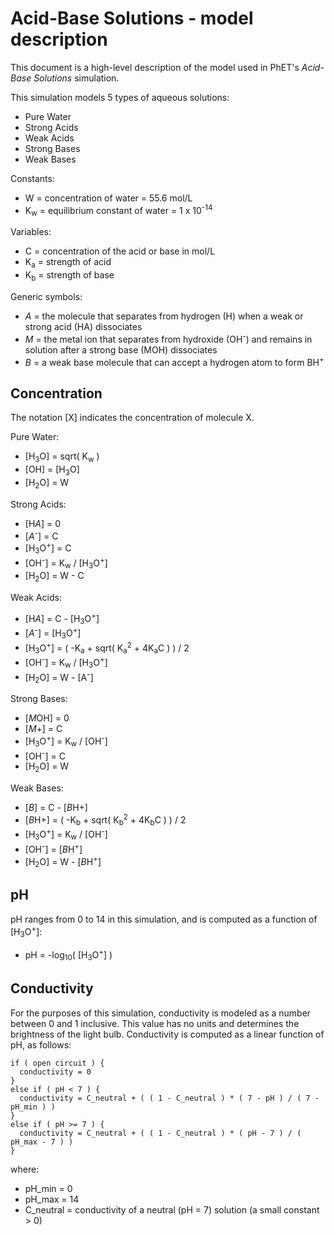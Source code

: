 # Acid-Base Solutions - model description

This document is a high-level description of the model used in PhET's _Acid-Base Solutions_ simulation.

This simulation models 5 types of aqueous solutions:
* Pure Water
* Strong Acids
* Weak Acids
* Strong Bases
* Weak Bases

Constants:
* W = concentration of water = 55.6 mol/L
* K<sub>w</sub> = equilibrium constant of water = 1 x 10<sup>-14</sup>

Variables:
* C = concentration of the acid or base in mol/L
* K<sub>a</sub> = strength of acid
* K<sub>b</sub> = strength of base

Generic symbols:
* <i>A</i> = the molecule that separates from hydrogen (H) when a weak or strong acid (HA) dissociates
* <i>M</i> = the metal ion that separates from hydroxide (OH<sup>-</sup>) and remains in solution after a strong base (MOH) dissociates
* <i>B</i> = a weak base molecule that can accept a hydrogen atom to form BH<sup>+</sup>

## Concentration

The notation [X] indicates the concentration of molecule X.

Pure Water:
* [H<sub>3</sub>O] = sqrt( K<sub>w</sub> )
* [OH] = [H<sub>3</sub>O]
* [H<sub>2</sub>O] = W

Strong Acids:
* [H<i>A</i>] = 0
* [<i>A</i><sup>-</sup>] = C
* [H<sub>3</sub>O<sup>+</sup>] = C
* [OH<sup>-</sup>] = K<sub>w</sub> / [H<sub>3</sub>O<sup>+</sup>]
* [H<sub>2</sub>O] = W - C

Weak Acids:
* [H<i>A</i>] = C - [H<sub>3</sub>O<sup>+</sup>]
* [<i>A</i><sup>-</sup>] = [H<sub>3</sub>O<sup>+</sup>]
* [H<sub>3</sub>O<sup>+</sup>] = ( -K<sub>a</sub> + sqrt( K<sub>a</sub><sup>2</sup> + 4K<sub>a</sub>C ) ) / 2
* [OH<sup>-</sup>] = K<sub>w</sub> / [H<sub>3</sub>O<sup>+</sup>]
* [H<sub>2</sub>O] = W - [A<sup>-</sup>]

Strong Bases:
* [<i>M</i>OH] = 0
* [<i>M</i>+] = C
* [H<sub>3</sub>O<sup>+</sup>] = K<sub>w</sub> / [OH<sup>-</sup>]
* [OH<sup>-</sup>] = C
* [H<sub>2</sub>O] = W

Weak Bases:
* [<i>B</i>] = C - [<i>B</i>H+]
* [<i>B</i>H+] = ( -K<sub>b</sub> + sqrt( K<sub>b</sub><sup>2</sup> + 4K<sub>b</sub>C ) ) / 2
* [H<sub>3</sub>O<sup>+</sup>] = K<sub>w</sub> / [OH<sup>-</sup>]
* [OH<sup>-</sup>] = [<i>B</i>H<sup>+</sup>]
* [H<sub>2</sub>O] = W - [<i>B</i>H<sup>+</sup>]

## pH

pH ranges from 0 to 14 in this simulation, and is computed as a function of [H<sub>3</sub>O<sup>+</sup>]:
  
* pH = -log<sub>10</sub>( [H<sub>3</sub>O<sup>+</sup>] )

## Conductivity

For the purposes of this simulation, conductivity is modeled as a number between 0 and 1 inclusive.
This value has no units and determines the brightness of the light bulb.
Conductivity is computed as a linear function of pH, as follows:

```
if ( open circuit ) {
  conductivity = 0
}
else if ( pH < 7 ) {
  conductivity = C_neutral + ( ( 1 - C_neutral ) * ( 7 - pH ) / ( 7 - pH_min ) )
}
else if ( pH >= 7 ) {
  conductivity = C_neutral + ( ( 1 - C_neutral ) * ( pH - 7 ) / ( pH_max - 7 ) )
}
```

where:

* pH_min = 0
* pH_max = 14
* C_neutral = conductivity of a neutral (pH = 7) solution (a small constant > 0)



